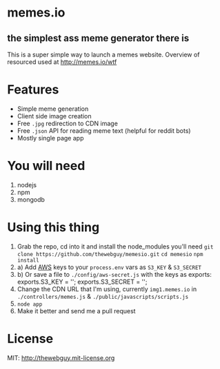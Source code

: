 # memes.io
## the simplest ass meme generator there is
This is a super simple way to launch a memes website. Overview of resourced used at http://memes.io/wtf

# Features
* Simple meme generation
* Client side image creation
* Free `.jpg` redirection to CDN image
* Free `.json` API for reading meme text (helpful for reddit bots)
* Mostly single page app

# You will need
1. nodejs
2. npm
3. mongodb

# Using this thing
1. Grab the repo, cd into it and install the node_modules you'll need
    `git clone https://github.com/thewebguy/memesio.git`
    `cd memesio`
    `npm install`
2. a) Add [AWS](http://www.amazonaws.com) keys to your `process.env` vars as `S3_KEY` & `S3_SECRET`
2. b) Or save a file to `./config/aws-secret.js` with the keys as exports:
    exports.S3_KEY		= '';
    exports.S3_SECRET	= '';
3. Change the CDN URL that I'm using, currently `img1.memes.io` in `./controllers/memes.js` & `./public/javascripts/scripts.js`
4. `node app`
5. Make it better and send me a pull request

# License
MIT: http://thewebguy.mit-license.org